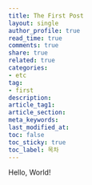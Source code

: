 ```yaml
---
title: The First Post
layout: single
author_profile: true
read_time: true
comments: true
share: true
related: true
categories:
- etc
tag:
- first
description:
article_tag1:
article_section:
meta_keywords: 
last_modified_at: 
toc: false
toc_sticky: true
toc_label: 목차
---
```


Hello, World!
